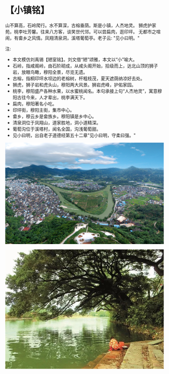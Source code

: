 # 【小镇铭】

山不算高，石岭爬行。水不算深，古榕垂荫。斯是小镇，人杰地灵。
狮虎护家苑，桃李吐芳馨。往来八方客，谈笑世代邻。可以尝扁肉，逛印坪。
无都市之喧闹，有畬乡之风情。凤翔清泉洞，溪塔葡萄亭。老子云: "见小曰明。"  

注:

- 本文模仿刘禹锡【陋室铭】。刘文借“陋”颂雅，本文以“小”喻大。
- 石岭，指咸阁岭，由石阶砌成，从咸头阁开始，拾级而上，达北山顶的狮子岩，放眼鸟瞰，穆阳全景，尽览无遗。
- 古榕，指桐印坪水坝边的老榕树，杆粗枝茂，夏天遮荫纳凉好去处。
- 狮虎，狮子岩和虎头山，穆阳两大风景。狮岩虎峰，护佑家园。
- 桃李，穆阳盛产各种水果，以水蜜桃闻名。本句承接上句“人杰地灵”，寓意穆阳古往今来，人才辈出，桃李满天下。
- 扁肉，穆阳著名小吃。
- 印坪街，穆阳主街，集市中心。
- 畬乡，穆云乡是畲族乡。穆阳镇是乡中心。
- 清泉洞位于凤翔山，道家胜地，洞小道精深。
- 葡萄沟位于溪塔村，闻名全国，沟浅葡萄甜。
- 见小曰明，出自老子道德经第五十二章"见小曰明，守柔曰强。"

![](004a.png)

![](004b.jpg)